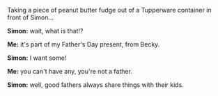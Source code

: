 Taking a piece of peanut butter fudge out of a Tupperware container in front of Simon...

**Simon:** wait, what is that!?

**Me:** it's part of my Father's Day present, from Becky.

**Simon:** I want some!

**Me:** you can't have any, you're not a father.

**Simon:** well, good fathers always share things with their kids.
